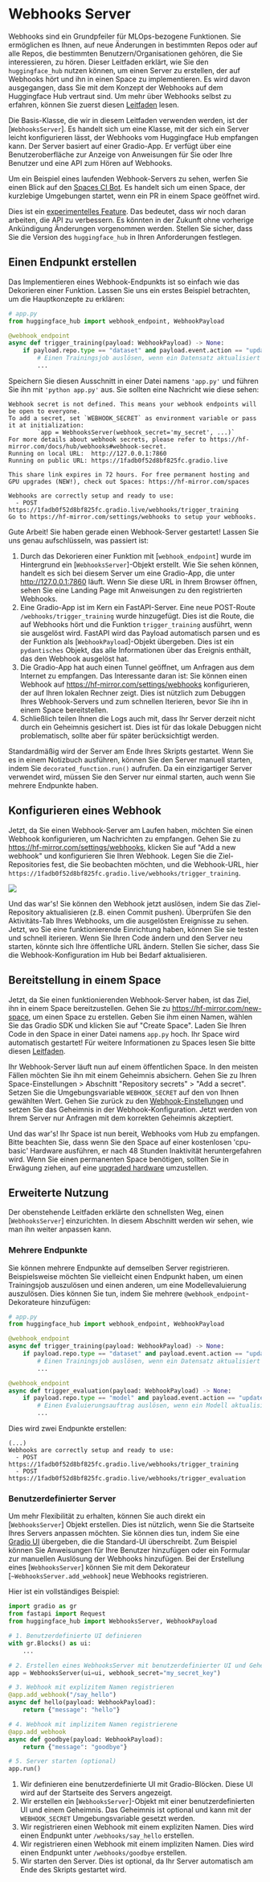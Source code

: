 <!--⚠️ Note that this file is in Markdown but contains specific syntax for our doc-builder (similar to MDX) that may not be
rendered properly in your Markdown viewer.
-->

# Webhooks Server

Webhooks sind ein Grundpfeiler für MLOps-bezogene Funktionen. Sie ermöglichen es Ihnen, auf neue Änderungen in bestimmten Repos oder auf alle Repos, die bestimmten Benutzern/Organisationen gehören, die Sie interessieren, zu hören. Dieser Leitfaden erklärt, wie Sie den `huggingface_hub` nutzen können, um einen Server zu erstellen, der auf Webhooks hört und ihn in einen Space zu implementieren. Es wird davon ausgegangen, dass Sie mit dem Konzept der Webhooks auf dem Huggingface Hub vertraut sind. Um mehr über Webhooks selbst zu erfahren, können Sie zuerst diesen [Leitfaden](https://hf-mirror.com/docs/hub/webhooks) lesen.

Die Basis-Klasse, die wir in diesem Leitfaden verwenden werden, ist der [`WebhooksServer`]. Es handelt sich um eine Klasse, mit der sich ein Server leicht konfigurieren lässt, der Webhooks vom Huggingface Hub empfangen kann. Der Server basiert auf einer Gradio-App. Er verfügt über eine Benutzeroberfläche zur Anzeige von Anweisungen für Sie oder Ihre Benutzer und eine API zum Hören auf Webhooks.

<Tip>

Um ein Beispiel eines laufenden Webhook-Servers zu sehen, werfen Sie einen Blick auf den [Spaces CI Bot](https://hf-mirror.com/spaces/spaces-ci-bot/webhook). Es handelt sich um einen Space, der kurzlebige Umgebungen startet, wenn ein PR in einem Space geöffnet wird.

</Tip>

<Tip warning={true}>

Dies ist ein [experimentelles Feature](../package_reference/environment_variables#hfhubdisableexperimentalwarning). Das bedeutet, dass wir noch daran arbeiten, die API zu verbessern. Es könnten in der Zukunft ohne vorherige Ankündigung Änderungen vorgenommen werden. Stellen Sie sicher, dass Sie die Version des `huggingface_hub` in Ihren Anforderungen festlegen.

</Tip>


## Einen Endpunkt erstellen

Das Implementieren eines Webhook-Endpunkts ist so einfach wie das Dekorieren einer Funktion. Lassen Sie uns ein erstes Beispiel betrachten, um die Hauptkonzepte zu erklären:

```python
# app.py
from huggingface_hub import webhook_endpoint, WebhookPayload

@webhook_endpoint
async def trigger_training(payload: WebhookPayload) -> None:
    if payload.repo.type == "dataset" and payload.event.action == "update":
        # Einen Trainingsjob auslösen, wenn ein Datensatz aktualisiert wird
        ...
```

Speichern Sie diesen Ausschnitt in einer Datei namens `'app.py'` und führen Sie ihn mit `'python app.py'` aus. Sie sollten eine Nachricht wie diese sehen:

```text
Webhook secret is not defined. This means your webhook endpoints will be open to everyone.
To add a secret, set `WEBHOOK_SECRET` as environment variable or pass it at initialization:
        `app = WebhooksServer(webhook_secret='my_secret', ...)`
For more details about webhook secrets, please refer to https://hf-mirror.com/docs/hub/webhooks#webhook-secret.
Running on local URL:  http://127.0.0.1:7860
Running on public URL: https://1fadb0f52d8bf825fc.gradio.live

This share link expires in 72 hours. For free permanent hosting and GPU upgrades (NEW!), check out Spaces: https://hf-mirror.com/spaces

Webhooks are correctly setup and ready to use:
  - POST https://1fadb0f52d8bf825fc.gradio.live/webhooks/trigger_training
Go to https://hf-mirror.com/settings/webhooks to setup your webhooks.
```

Gute Arbeit! Sie haben gerade einen Webhook-Server gestartet! Lassen Sie uns genau aufschlüsseln, was passiert ist:

1. Durch das Dekorieren einer Funktion mit [`webhook_endpoint`] wurde im Hintergrund ein [`WebhooksServer`]-Objekt erstellt. Wie Sie sehen können, handelt es sich bei diesem Server um eine Gradio-App, die unter http://127.0.0.1:7860 läuft. Wenn Sie diese URL in Ihrem Browser öffnen, sehen Sie eine Landing Page mit Anweisungen zu den registrierten Webhooks.
2. Eine Gradio-App ist im Kern ein FastAPI-Server. Eine neue POST-Route `/webhooks/trigger_training` wurde hinzugefügt. Dies ist die Route, die auf Webhooks hört und die Funktion `trigger_training` ausführt, wenn sie ausgelöst wird. FastAPI wird das Payload automatisch parsen und es der Funktion als [`WebhookPayload`]-Objekt übergeben. Dies ist ein `pydantisches` Objekt, das alle Informationen über das Ereignis enthält, das den Webhook ausgelöst hat.
3. Die Gradio-App hat auch einen Tunnel geöffnet, um Anfragen aus dem Internet zu empfangen. Das Interessante daran ist: Sie können einen Webhook auf https://hf-mirror.com/settings/webhooks konfigurieren, der auf Ihren lokalen Rechner zeigt. Dies ist nützlich zum Debuggen Ihres Webhook-Servers und zum schnellen Iterieren, bevor Sie ihn in einem Space bereitstellen.
4. Schließlich teilen Ihnen die Logs auch mit, dass Ihr Server derzeit nicht durch ein Geheimnis gesichert ist. Dies ist für das lokale Debuggen nicht problematisch, sollte aber für später berücksichtigt werden.

<Tip warning={true}>

Standardmäßig wird der Server am Ende Ihres Skripts gestartet. Wenn Sie es in einem Notizbuch ausführen, können Sie den Server manuell starten, indem Sie `decorated_function.run()` aufrufen. Da ein einzigartiger Server verwendet wird, müssen Sie den Server nur einmal starten, auch wenn Sie mehrere Endpunkte haben.

</Tip>


## Konfigurieren eines Webhook

Jetzt, da Sie einen Webhook-Server am Laufen haben, möchten Sie einen Webhook konfigurieren, um Nachrichten zu empfangen.
Gehen Sie zu https://hf-mirror.com/settings/webhooks, klicken Sie auf "Add a new webhook" und konfigurieren Sie Ihren Webhook. Legen Sie die Ziel-Repositories fest, die Sie beobachten möchten, und die Webhook-URL, hier `https://1fadb0f52d8bf825fc.gradio.live/webhooks/trigger_training`.

<div class="flex justify-center">
<img src="https://hf-mirror.com/datasets/huggingface/documentation-images/resolve/main/hub/configure_webhook.png"/>
</div>

Und das war's! Sie können den Webhook jetzt auslösen, indem Sie das Ziel-Repository aktualisieren (z.B. einen Commit pushen). Überprüfen Sie den Aktivitäts-Tab Ihres Webhooks, um die ausgelösten Ereignisse zu sehen. Jetzt, wo Sie eine funktionierende Einrichtung haben, können Sie sie testen und schnell iterieren. Wenn Sie Ihren Code ändern und den Server neu starten, könnte sich Ihre öffentliche URL ändern. Stellen Sie sicher, dass Sie die Webhook-Konfiguration im Hub bei Bedarf aktualisieren.

## Bereitstellung in einem Space

Jetzt, da Sie einen funktionierenden Webhook-Server haben, ist das Ziel, ihn in einem Space bereitzustellen. Gehen Sie zu https://hf-mirror.com/new-space, um einen Space zu erstellen. Geben Sie ihm einen Namen, wählen Sie das Gradio SDK und klicken Sie auf "Create Space". Laden Sie Ihren Code in den Space in einer Datei namens `app.py` hoch. Ihr Space wird automatisch gestartet! Für weitere Informationen zu Spaces lesen Sie bitte diesen [Leitfaden](https://hf-mirror.com/docs/hub/spaces-overview).

Ihr Webhook-Server läuft nun auf einem öffentlichen Space. In den meisten Fällen möchten Sie ihn mit einem Geheimnis absichern. Gehen Sie zu Ihren Space-Einstellungen > Abschnitt "Repository secrets" > "Add a secret". Setzen Sie die Umgebungsvariable `WEBHOOK_SECRET` auf den von Ihnen gewählten Wert. Gehen Sie zurück zu den [Webhook-Einstellungen](https://hf-mirror.com/settings/webhooks) und setzen Sie das Geheimnis in der Webhook-Konfiguration. Jetzt werden von Ihrem Server nur Anfragen mit dem korrekten Geheimnis akzeptiert.

Und das war's! Ihr Space ist nun bereit, Webhooks vom Hub zu empfangen. Bitte beachten Sie, dass wenn Sie den Space auf einer kostenlosen 'cpu-basic' Hardware ausführen, er nach 48 Stunden Inaktivität heruntergefahren wird. Wenn Sie einen permanenten Space benötigen, sollten Sie in Erwägung ziehen, auf eine [upgraded hardware](https://hf-mirror.com/docs/hub/spaces-gpus#hardware-specs) umzustellen.

## Erweiterte Nutzung

Der obenstehende Leitfaden erklärte den schnellsten Weg, einen [`WebhooksServer`] einzurichten. In diesem Abschnitt werden wir sehen, wie man ihn weiter anpassen kann.

### Mehrere Endpunkte

Sie können mehrere Endpunkte auf demselben Server registrieren. Beispielsweise möchten Sie vielleicht einen Endpunkt haben, um einen Trainingsjob auszulösen und einen anderen, um eine Modellevaluierung auszulösen. Dies können Sie tun, indem Sie mehrere `@webhook_endpoint`-Dekorateure hinzufügen:

```python
# app.py
from huggingface_hub import webhook_endpoint, WebhookPayload

@webhook_endpoint
async def trigger_training(payload: WebhookPayload) -> None:
    if payload.repo.type == "dataset" and payload.event.action == "update":
        # Einen Trainingsjob auslösen, wenn ein Datensatz aktualisiert wird
        ...

@webhook_endpoint
async def trigger_evaluation(payload: WebhookPayload) -> None:
    if payload.repo.type == "model" and payload.event.action == "update":
        # Einen Evaluierungsauftrag auslösen, wenn ein Modell aktualisiert wird
        ...
```

Dies wird zwei Endpunkte erstellen:

```text
(...)
Webhooks are correctly setup and ready to use:
  - POST https://1fadb0f52d8bf825fc.gradio.live/webhooks/trigger_training
  - POST https://1fadb0f52d8bf825fc.gradio.live/webhooks/trigger_evaluation
```

### Benutzerdefinierter Server

Um mehr Flexibilität zu erhalten, können Sie auch direkt ein [`WebhooksServer`] Objekt erstellen. Dies ist nützlich, wenn Sie die Startseite Ihres Servers anpassen möchten. Sie können dies tun, indem Sie eine [Gradio UI](https://gradio.app/docs/#blocks) übergeben, die die Standard-UI überschreibt. Zum Beispiel können Sie Anweisungen für Ihre Benutzer hinzufügen oder ein Formular zur manuellen Auslösung der Webhooks hinzufügen. Bei der Erstellung eines [`WebhooksServer`] können Sie mit dem Dekorateur [`~WebhooksServer.add_webhook`] neue Webhooks registrieren.

Hier ist ein vollständiges Beispiel:

```python
import gradio as gr
from fastapi import Request
from huggingface_hub import WebhooksServer, WebhookPayload

# 1. Benutzerdefinierte UI definieren
with gr.Blocks() as ui:
    ...

# 2. Erstellen eines WebhooksServer mit benutzerdefinierter UI und Geheimnis
app = WebhooksServer(ui=ui, webhook_secret="my_secret_key")

# 3. Webhook mit explizitem Namen registrieren
@app.add_webhook("/say_hello")
async def hello(payload: WebhookPayload):
    return {"message": "hello"}

# 4. Webhook mit implizitem Namen registrierene
@app.add_webhook
async def goodbye(payload: WebhookPayload):
    return {"message": "goodbye"}

# 5. Server starten (optional)
app.run()
```

1. Wir definieren eine benutzerdefinierte UI mit Gradio-Blöcken. Diese UI wird auf der Startseite des Servers angezeigt.
2. Wir erstellen ein [`WebhooksServer`]-Objekt mit einer benutzerdefinierten UI und einem Geheimnis. Das Geheimnis ist optional und kann mit der `WEBHOOK_SECRET` Umgebungsvariable gesetzt werden.
3. Wir registrieren einen Webhook mit einem expliziten Namen. Dies wird einen Endpunkt unter `/webhooks/say_hello` erstellen.
4. Wir registrieren einen Webhook mit einem impliziten Namen. Dies wird einen Endpunkt unter `/webhooks/goodbye` erstellen.
5. Wir starten den Server. Dies ist optional, da Ihr Server automatisch am Ende des Skripts gestartet wird.
